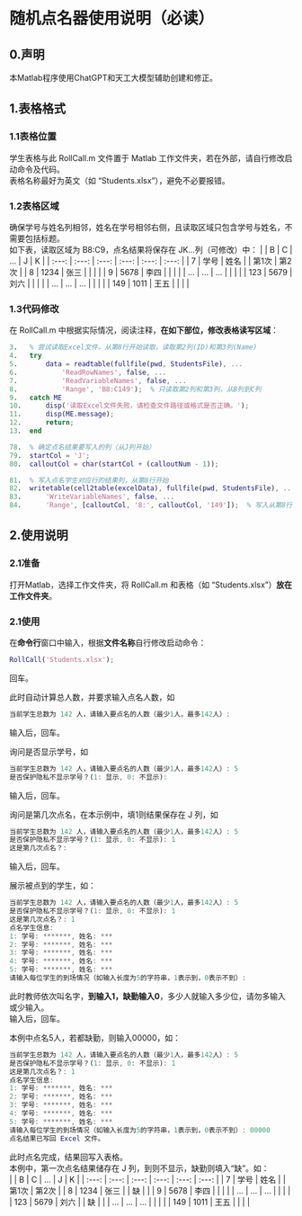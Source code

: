 # 随机点名器使用说明（必读）
## 0.声明
本Matlab程序使用ChatGPT和天工大模型辅助创建和修正。
## 1.表格格式
### 1.1表格位置
学生表格与此 RollCall.m 文件置于 Matlab 工作文件夹，若在外部，请自行修改启动命令及代码。  
表格名称最好为英文（如 “Students.xlsx”），避免不必要报错。  
### 1.2表格区域
确保学号与姓名列相邻，姓名在学号相邻右侧，且读取区域只包含学号与姓名，不需要包括标题。  
如下表，读取区域为 B8:C9，点名结果将保存在 JK...列（可修改）中：
  |  | B | C | ... | J | K |
  | :---: | :---: | :---: | :---: | :---: | :---: |
  | 7 | 学号 | 姓名 |  | 第1次 | 第2次 |
  | 8 | 1234 | 张三 |  |  |  |
  | 9 | 5678 | 李四 |  |  |  |
  | ... | ... | ... |  |  |  |
  | 123 | 5679 | 刘六 |  |  |  |
  | ... | ... | ... |  |  |  |
  | 149 | 1011 | 王五 |  |  |  |
### 1.3代码修改
在 RollCall.m 中根据实际情况，阅读注释，**在如下部位，修改表格读写区域**：
```matlab
3.   % 尝试读取Excel文件，从第8行开始读取，读取第2列(ID)和第3列(Name)
4.   try
5.       data = readtable(fullfile(pwd, StudentsFile), ...
6.           'ReadRowNames', false, ...
7.           'ReadVariableNames', false, ...
8.           'Range', 'B8:C149');  % 只读取第2列和第3列，从B列到C列
9.   catch ME
10.      disp('读取Excel文件失败，请检查文件路径或格式是否正确。');
11.      disp(ME.message);
12.      return;
13.  end

78.  % 确定点名结果要写入的列（从J列开始）
79.  startCol = 'J';
80.  calloutCol = char(startCol + (calloutNum - 1));

81.  % 写入点名学生对应行的结果列，从第8行开始
82.  writetable(cell2table(excelData), fullfile(pwd, StudentsFile), ...
83.      'WriteVariableNames', false, ...
84.      'Range', [calloutCol, '8:', calloutCol, '149']);  % 写入从第8行开始的指定列
```
## 2.使用说明
### 2.1准备
打开Matlab，选择工作文件夹，将 RollCall.m 和表格（如 “Students.xlsx”）**放在工作文件夹**。  
### 2.1使用
在**命令行**窗口中输入，根据**文件名称**自行修改启动命令：
```matlab
RollCall('Students.xlsx');
```
回车。  


此时自动计算总人数，并要求输入点名人数，如
```matlab
当前学生总数为 142 人，请输入要点名的人数（最少1人，最多142人）:
```
输入后，回车。  
  
  
询问是否显示学号，如
```matlab
当前学生总数为 142 人，请输入要点名的人数（最少1人，最多142人）: 5
是否保护隐私不显示学号？(1: 显示, 0: 不显示): 
```
输入后，回车。
  
  
询问是第几次点名，在本示例中，填1则结果保存在 J 列，如
```matlab
当前学生总数为 142 人，请输入要点名的人数（最少1人，最多142人）: 5
是否保护隐私不显示学号？(1: 显示, 0: 不显示): 1
这是第几次点名？: 
```
输入后，回车。
  
  
展示被点到的学生，如：
```matlab
当前学生总数为 142 人，请输入要点名的人数（最少1人，最多142人）: 5
是否保护隐私不显示学号？(1: 显示, 0: 不显示): 1
这是第几次点名？: 1
点名学生信息:
1: 学号: *******, 姓名: ***
2: 学号: *******, 姓名: ***
3: 学号: *******, 姓名: ***
4: 学号: *******, 姓名: ***
5: 学号: *******, 姓名: ***
请输入每位学生的到场情况（如输入长度为5的字符串，1表示到，0表示不到）:
```
此时教师依次叫名字，**到输入1，缺勤输入0**，多少人就输入多少位，请勿多输入或少输入。  
输入后，回车。
  
  
本例中点名5人，若都缺勤，则输入00000，如：
```matlab
当前学生总数为 142 人，请输入要点名的人数（最少1人，最多142人）: 5
是否保护隐私不显示学号？(1: 显示, 0: 不显示): 1
这是第几次点名？: 1
点名学生信息:
1: 学号: *******, 姓名: ***
2: 学号: *******, 姓名: ***
3: 学号: *******, 姓名: ***
4: 学号: *******, 姓名: ***
5: 学号: *******, 姓名: ***
请输入每位学生的到场情况（如输入长度为5的字符串，1表示到，0表示不到）: 00000
点名结果已写回 Excel 文件。
```
  
  
此时点名完成，结果回写入表格。  
本例中，第一次点名结果储存在 J 列，到则不显示，缺勤则填入“缺”。如：  
  |  | B | C | ... | J | K |
  | :---: | :---: | :---: | :---: | :---: | :---: |
  | 7 | 学号 | 姓名 |  | 第1次 | 第2次 |
  | 8 | 1234 | 张三 |  | 缺 |  |
  | 9 | 5678 | 李四 |  |  |  |
  | ... | ... | ... |  |  |  |
  | 123 | 5679 | 刘六 |  | 缺 |  |
  | ... | ... | ... |  |  |  |
  | 149 | 1011 | 王五 |  |  |  |
